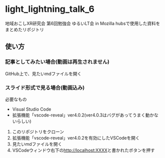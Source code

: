 # light_lightning_talk_6
地域おこしXR研究会 第6回勉強会 ゆるいLT会 in Mozilla hubsで使用した資料をまとめたリポジトリ

## 使い方

### 記事としてみたい場合(動画は再生されません)

GitHub上で、見たいmdファイルを開く

### スライド形式で見る場合(動画込み)

必要なもの

* Visual Studio Code
* 拡張機能「vscode-reveal」ver4.0.2(ver4.0.3はバグがあってうまく動かないらしい)

1. このリポジトリをクローン
2. 拡張機能「vscode-reveal」ver4.0.2を有効にしたVSCodeを開く
3. 見たいmdファイルを開く
4. VSCodeウィンドウ右下の<http://localhost:XXXX>と書かれたボタンを押す
